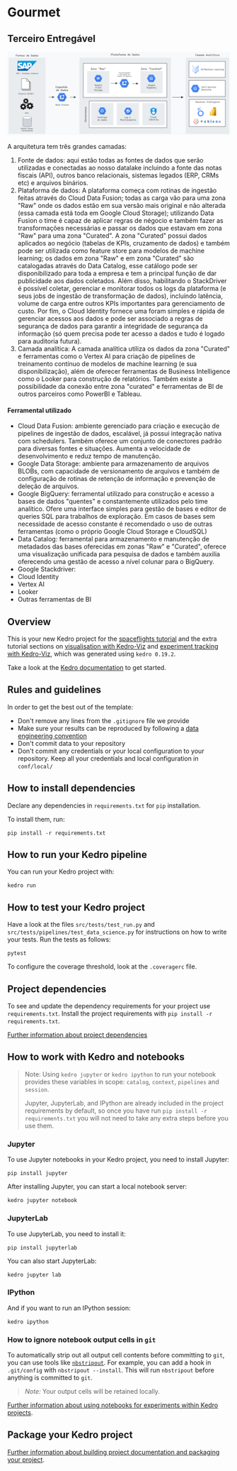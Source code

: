 # Gourmet


## Terceiro Entregável

![](imgs/datalake.png)

A arquitetura tem três grandes camadas:

1. Fonte de dados: aqui estão todas as fontes de dados que serão utilizadas e conectadas ao nosso datalake incluindo a fonte das notas fiscais (API), outros banco relacionais, sistemas legados (ERP, CRMs etc) e arquivos binários.  
2. Plataforma de dados: A plataforma começa com rotinas de ingestão feitas através do Cloud Data Fusion; todas as carga vão para uma zona "Raw" onde os dados estão em sua versão mais original e não alterada (essa camada está toda em Google Cloud Storage); utilizando Data Fusion o time é capaz de aplicar regras de négocio e também fazer as transformações necessárias e passar os dados que estavam em zona "Raw" para uma zona "Curated".
A zona "Curated" possui dados aplicados ao negócio (tabelas de KPIs, cruzamento de dados) e também pode ser utilizada como feature store para modelos de machine learning; os dados em zona "Raw" e em zona "Curated" são catalogadas através do Data Catalog, esse catálogo pode ser disponibilizado para toda a empresa e tem a principal função de dar publicidade aos dados coletados. Além disso, habilitando o StackDriver é possível coletar, gerenciar e monitorar todos os logs da plataforma (e seus jobs de ingestão de transformação de dados), incluindo latência, volume de carga entre outros KPIs importantes para gerenciamento de custo. Por fim, o Cloud Identity fornece uma foram simples e rápida de gerenciar acessos aos dados e pode ser associado a regras de segurança de dados para garantir a integridade de segurança da informação (só quem precisa pode ter acesso a dados e tudo é logado para auditoria futura).  
3. Camada analítica: A camada analítica utiliza os dados da zona "Curated" e ferramentas como o Vertex AI para criação de pipelines de treinamento contínuo de modelos de machine learning (e sua disponibilização), além de oferecer ferramentas de Business Intelligence como o Looker para construção de relatórios. Também existe a possibilidade da conexão entre zona "curated" e ferramentas de BI de outros parceiros como PowerBI e Tableau.

#### Ferramental utilizado

* Cloud Data Fusion: ambiente gerenciado para criação e execução de pipelines de ingestão de dados, escalável, já possui integração nativa com schedulers. Também oferece um conjunto de conectores padrão para diversas fontes e situações. Aumenta a velocidade de desenvolvimento e reduz tempo de manutenção.
* Google Data Storage: ambiente para armazenamento de arquivos BLOBs, com capacidade de versionamento de arquivos e também de configuração de rotinas de retenção de informação e prevenção de deleção de arquivos. 
* Google BigQuery: ferramental utilizado para construção e acesso a bases de dados "quentes" e constantemente utilizados pelo time analítico. Ofere uma interface simples para gestão de bases e editor de queries SQL para trabalhos de exploração. Em casos de bases sem necessidade de acesso constante é recomendado o uso de outras ferramentas (como o próprio Google Cloud Storage e CloudSQL)
* Data Catalog: ferramental para armazenamento e manutenção de metadados das bases oferecidas em zonas "Raw" e "Curated", oferece uma visualização unificada para pesquisa de dados e também auxilia oferecendo uma gestão de acesso a nível colunar para o BigQuery.
* Google Stackdriver: 
* Cloud Identity
* Vertex AI
* Looker
* Outras ferramentas de BI

## Overview

This is your new Kedro project for the [spaceflights tutorial](https://docs.kedro.org/en/stable/tutorial/spaceflights_tutorial.html) and the extra tutorial sections on [visualisation with Kedro-Viz](https://docs.kedro.org/projects/kedro-viz/en/stable/kedro-viz_visualisation.html) and [experiment tracking with Kedro-Viz](https://docs.kedro.org/projects/kedro-viz/en/stable/experiment_tracking.html), which was generated using `kedro 0.19.2`.

Take a look at the [Kedro documentation](https://docs.kedro.org) to get started.

## Rules and guidelines

In order to get the best out of the template:

* Don't remove any lines from the `.gitignore` file we provide
* Make sure your results can be reproduced by following a [data engineering convention](https://docs.kedro.org/en/stable/faq/faq.html#what-is-data-engineering-convention)
* Don't commit data to your repository
* Don't commit any credentials or your local configuration to your repository. Keep all your credentials and local configuration in `conf/local/`

## How to install dependencies

Declare any dependencies in `requirements.txt` for `pip` installation.

To install them, run:

```
pip install -r requirements.txt
```

## How to run your Kedro pipeline

You can run your Kedro project with:

```
kedro run
```

## How to test your Kedro project

Have a look at the files `src/tests/test_run.py` and `src/tests/pipelines/test_data_science.py` for instructions on how to write your tests. Run the tests as follows:

```
pytest
```

To configure the coverage threshold, look at the `.coveragerc` file.

## Project dependencies

To see and update the dependency requirements for your project use `requirements.txt`. Install the project requirements with `pip install -r requirements.txt`.

[Further information about project dependencies](https://docs.kedro.org/en/stable/kedro_project_setup/dependencies.html#project-specific-dependencies)

## How to work with Kedro and notebooks

> Note: Using `kedro jupyter` or `kedro ipython` to run your notebook provides these variables in scope: `catalog`, `context`, `pipelines` and `session`.
>
> Jupyter, JupyterLab, and IPython are already included in the project requirements by default, so once you have run `pip install -r requirements.txt` you will not need to take any extra steps before you use them.

### Jupyter
To use Jupyter notebooks in your Kedro project, you need to install Jupyter:

```
pip install jupyter
```

After installing Jupyter, you can start a local notebook server:

```
kedro jupyter notebook
```

### JupyterLab
To use JupyterLab, you need to install it:

```
pip install jupyterlab
```

You can also start JupyterLab:

```
kedro jupyter lab
```

### IPython
And if you want to run an IPython session:

```
kedro ipython
```

### How to ignore notebook output cells in `git`
To automatically strip out all output cell contents before committing to `git`, you can use tools like [`nbstripout`](https://github.com/kynan/nbstripout). For example, you can add a hook in `.git/config` with `nbstripout --install`. This will run `nbstripout` before anything is committed to `git`.

> *Note:* Your output cells will be retained locally.

[Further information about using notebooks for experiments within Kedro projects](https://docs.kedro.org/en/develop/notebooks_and_ipython/kedro_and_notebooks.html).
## Package your Kedro project

[Further information about building project documentation and packaging your project](https://docs.kedro.org/en/stable/tutorial/package_a_project.html).
